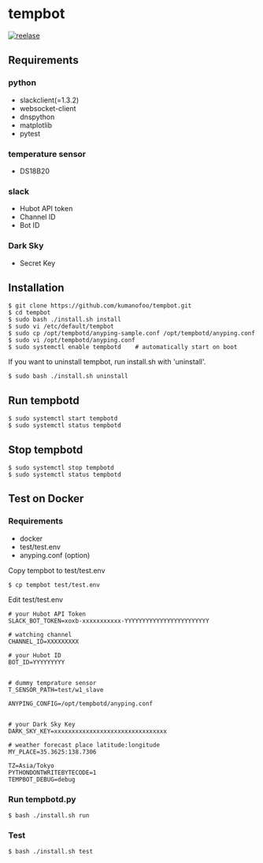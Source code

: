 # tempbot
[![reelase](https://img.shields.io/github/v/release/kumanofoo/tempbot)](https://github.com/kumanofoo/tempbot/releases)

## Requirements
### python
- slackclient(=1.3.2)
- websocket-client
- dnspython
- matplotlib
- pytest

### temperature sensor
- DS18B20


### slack
- Hubot API token
- Channel ID
- Bot ID

### Dark Sky
- Secret Key


## Installation
```ShellSession
$ git clone https://github.com/kumanofoo/tempbot.git
$ cd tempbot
$ sudo bash ./install.sh install
$ sudo vi /etc/default/tempbot
$ sudo cp /opt/tempbotd/anyping-sample.conf /opt/tempbotd/anyping.conf
$ sudo vi /opt/tempbotd/anyping.conf
$ sudo systemctl enable tempbotd    # automatically start on boot
```

If you want to uninstall tempbot, run install.sh with 'uninstall'.
```ShellSession
$ sudo bash ./install.sh uninstall
```

## Run tempbotd
```ShellSession
$ sudo systemctl start tempbotd
$ sudo systemctl status tempbotd
```

## Stop tempbotd
```ShellSession
$ sudo systemctl stop tempbotd
$ sudo systemctl status tempbotd
```

## Test on Docker
### Requirements
- docker
- test/test.env
- anyping.conf (option)

Copy tempbot to test/test.env
```Shellsession
$ cp tempbot test/test.env
```
Edit test/test.env
```Shell
# your Hubot API Token
SLACK_BOT_TOKEN=xoxb-xxxxxxxxxxx-YYYYYYYYYYYYYYYYYYYYYYYY

# watching channel 
CHANNEL_ID=XXXXXXXXX

# your Hubot ID
BOT_ID=YYYYYYYYY


# dummy temprature sensor
T_SENSOR_PATH=test/w1_slave

ANYPING_CONFIG=/opt/tempbotd/anyping.conf


# your Dark Sky Key
DARK_SKY_KEY=xxxxxxxxxxxxxxxxxxxxxxxxxxxxxxxx

# weather forecast place latitude:longitude
MY_PLACE=35.3625:138.7306

TZ=Asia/Tokyo
PYTHONDONTWRITEBYTECODE=1
TEMPBOT_DEBUG=debug
```

### Run tempbotd.py
```Shellsession
$ bash ./install.sh run
```

### Test
```Shellsession
$ bash ./install.sh test
```
